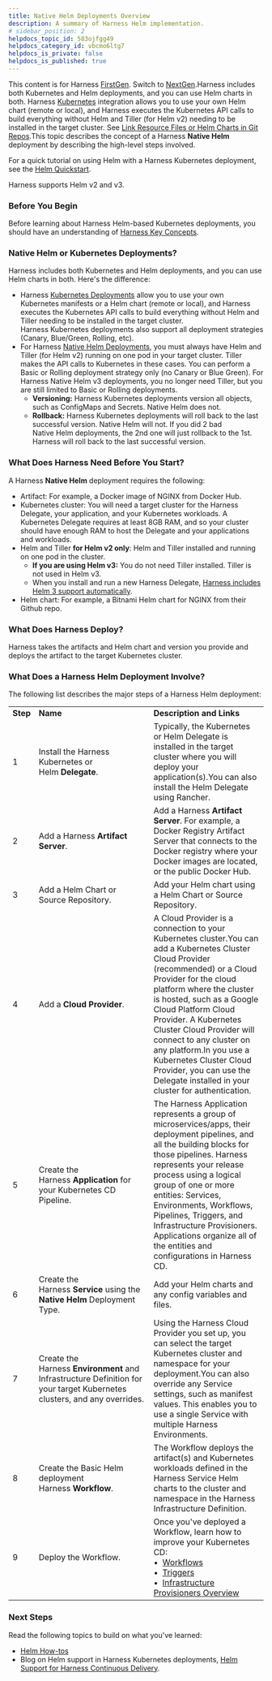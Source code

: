 ```yaml
---
title: Native Helm Deployments Overview
description: A summary of Harness Helm implementation.
# sidebar_position: 2
helpdocs_topic_id: 583ojfgg49
helpdocs_category_id: vbcmo6ltg7
helpdocs_is_private: false
helpdocs_is_published: true
---
```


This content is for Harness [FirstGen](/docs/get-started/harness-first-gen-vs-harness-next-gen.md). Switch to [NextGen](/docs/continuous-delivery/deploy-srv-diff-platforms/native-helm-quickstart.md).Harness includes both Kubernetes and Helm deployments, and you can use Helm charts in both. Harness [Kubernetes](/docs/continuous-delivery/deploy-srv-diff-platforms/kubernetes/kubernetes-deployments-overview.md) integration allows you to use your own Helm chart (remote or local), and Harness executes the Kubernetes API calls to build everything without Helm and Tiller (for Helm v2) needing to be installed in the target cluster. See [Link Resource Files or Helm Charts in Git Repos](../../kubernetes-deployments/link-resource-files-or-helm-charts-in-git-repos.md).This topic describes the concept of a Harness **Native Helm** deployment by describing the high-level steps involved.

For a quick tutorial on using Helm with a Harness Kubernetes deployment, see the [Helm Quickstart](../../../first-gen-quickstarts/helm-quickstart.md).

Harness supports Helm v2 and v3.

### Before You Begin

Before learning about Harness Helm-based Kubernetes deployments, you should have an understanding of [Harness Key Concepts](../../../starthere-firstgen/harness-key-concepts.md).

### Native Helm or Kubernetes Deployments?

Harness includes both Kubernetes and Helm deployments, and you can use Helm charts in both. Here's the difference:

* Harness [Kubernetes Deployments](/docs/continuous-delivery/deploy-srv-diff-platforms/kubernetes/kubernetes-deployments-overview.md) allow you to use your own Kubernetes manifests or a Helm chart (remote or local), and Harness executes the Kubernetes API calls to build everything without Helm and Tiller needing to be installed in the target cluster.  
Harness Kubernetes deployments also support all deployment strategies (Canary, Blue/Green, Rolling, etc).
* For Harness [Native Helm Deployments](../../helm-deployment/helm-deployments-overview.md), you must always have Helm and Tiller (for Helm v2) running on one pod in your target cluster. Tiller makes the API calls to Kubernetes in these cases. You can perform a Basic or Rolling deployment strategy only (no Canary or Blue Green). For Harness Native Helm v3 deployments, you no longer need Tiller, but you are still limited to Basic or Rolling deployments.
	+ **Versioning:** Harness Kubernetes deployments version all objects, such as ConfigMaps and Secrets. Native Helm does not.
	+ **Rollback:** Harness Kubernetes deployments will roll back to the last successful version. Native Helm will not. If you did 2 bad Native Helm deployments, the 2nd one will just rollback to the 1st. Harness will roll back to the last successful version.

### What Does Harness Need Before You Start?

A Harness **Native Helm** deployment requires the following:

* Artifact: For example, a Docker image of NGINX from Docker Hub.
* Kubernetes cluster: You will need a target cluster for the Harness Delegate, your application, and your Kubernetes workloads. A Kubernetes Delegate requires at least 8GB RAM, and so your cluster should have enough RAM to host the Delegate and your applications and workloads.
* Helm and Tiller **for Helm v2 only**: Helm and Tiller installed and running on one pod in the cluster.
	+ **If you are using Helm v3:** You do not need Tiller installed. Tiller is not used in Helm v3.
	+ When you install and run a new Harness Delegate, [Harness includes Helm 3 support automatically](../../../firstgen-platform/account/manage-delegates/use-custom-helm-binaries-on-harness-delegates.md).
* Helm chart: For example, a Bitnami Helm chart for NGINX from their Github repo.

### What Does Harness Deploy?

Harness takes the artifacts and Helm chart and version you provide and deploys the artifact to the target Kubernetes cluster.

### What Does a Harness Helm Deployment Involve?

The following list describes the major steps of a Harness Helm deployment:



|  |  |  |
| --- | --- | --- |
| **Step** | **Name** | **Description and Links** |
| 1 | Install the Harness Kubernetes or Helm **Delegate**.  | Typically, the Kubernetes or Helm Delegate is installed in the target cluster where you will deploy your application(s).You can also install the Helm Delegate using Rancher. |
| 2 | Add a Harness **Artifact Server**. | Add a Harness **Artifact Server**. For example, a Docker Registry Artifact Server that connects to the Docker registry where your Docker images are located, or the public Docker Hub. |
| 3 | Add a Helm Chart or Source Repository. | Add your Helm chart using a Helm Chart or Source Repository. |
| 4 | Add a **Cloud Provider**. | A Cloud Provider is a connection to your Kubernetes cluster.You can add a Kubernetes Cluster Cloud Provider (recommended) or a Cloud Provider for the cloud platform where the cluster is hosted, such as a Google Cloud Platform Cloud Provider. A Kubernetes Cluster Cloud Provider will connect to any cluster on any platform.In you use a Kubernetes Cluster Cloud Provider, you can use the Delegate installed in your cluster for authentication. |
| 5 | Create the Harness **Application** for your Kubernetes CD Pipeline. | The Harness Application represents a group of microservices/apps, their deployment pipelines, and all the building blocks for those pipelines. Harness represents your release process using a logical group of one or more entities: Services, Environments, Workflows, Pipelines, Triggers, and Infrastructure Provisioners. Applications organize all of the entities and configurations in Harness CD. |
| 6 | Create the Harness **Service** using the **Native Helm** Deployment Type. | Add your Helm charts and any config variables and files. |
| 7 | Create the Harness **Environment** and Infrastructure Definition for your target Kubernetes clusters, and any overrides. | Using the Harness Cloud Provider you set up, you can select the target Kubernetes cluster and namespace for your deployment.You can also override any Service settings, such as manifest values. This enables you to use a single Service with multiple Harness Environments. |
| 8 | Create the Basic Helm deployment Harness **Workflow**. | The Workflow deploys the artifact(s) and Kubernetes workloads defined in the Harness Service Helm charts to the cluster and namespace in the Harness Infrastructure Definition. |
| 9 | Deploy the Workflow. | Once you've deployed a Workflow, learn how to improve your Kubernetes CD: <br />&bull;&nbsp; [Workflows](../../model-cd-pipeline/workflows/workflow-configuration.md) <br />&bull;&nbsp;  [Triggers](../../model-cd-pipeline/triggers/add-a-trigger-2.md)  <br />&bull;&nbsp;  [Infrastructure Provisioners Overview](../../model-cd-pipeline/infrastructure-provisioner/add-an-infra-provisioner.md) |

### Next Steps

Read the following topics to build on what you've learned:

* [Helm How-tos](/docs/category/native-helm-deployments)
* Blog on Helm support in Harness Kubernetes deployments, [Helm Support for Harness Continuous Delivery](https://harness.io/2019/05/helm-support-for-harness-continuous-delivery/).

